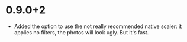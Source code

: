 # 0.9.0+2

- Added the option to use the not really recommended native scaler: it applies no
  filters, the photos will look ugly. But it's fast.
